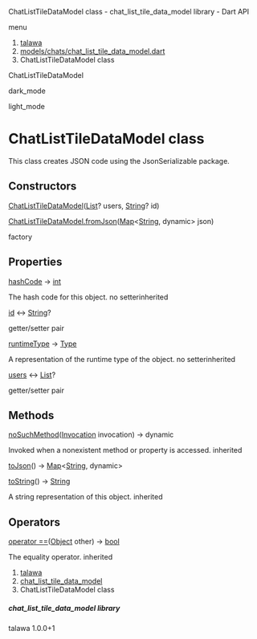 




ChatListTileDataModel class - chat\_list\_tile\_data\_model library - Dart API







menu

1. [talawa](../index.html)
2. [models/chats/chat\_list\_tile\_data\_model.dart](../file-___home_harshil_Desktop_open-source_palisadoes_talawa_lib_models_chats_chat_list_tile_data_model/)
3. ChatListTileDataModel class

ChatListTileDataModel


dark\_mode

light\_mode




# ChatListTileDataModel class


This class creates JSON code using the JsonSerializable package.


## Constructors

[ChatListTileDataModel](../file-___home_harshil_Desktop_open-source_palisadoes_talawa_lib_models_chats_chat_list_tile_data_model/ChatListTileDataModel/ChatListTileDataModel.html)([List](https://api.flutter.dev/flutter/dart-core/List-class.html)? users, [String](https://api.flutter.dev/flutter/dart-core/String-class.html)? id)


[ChatListTileDataModel.fromJson](../file-___home_harshil_Desktop_open-source_palisadoes_talawa_lib_models_chats_chat_list_tile_data_model/ChatListTileDataModel/ChatListTileDataModel.fromJson.html)([Map](https://api.flutter.dev/flutter/dart-core/Map-class.html)<[String](https://api.flutter.dev/flutter/dart-core/String-class.html), dynamic> json)

factory



## Properties

[hashCode](https://api.flutter.dev/flutter/dart-core/Object/hashCode.html)
→ [int](https://api.flutter.dev/flutter/dart-core/int-class.html)

The hash code for this object.
no setterinherited

[id](../file-___home_harshil_Desktop_open-source_palisadoes_talawa_lib_models_chats_chat_list_tile_data_model/ChatListTileDataModel/id.html)
↔ [String](https://api.flutter.dev/flutter/dart-core/String-class.html)?

getter/setter pair

[runtimeType](https://api.flutter.dev/flutter/dart-core/Object/runtimeType.html)
→ [Type](https://api.flutter.dev/flutter/dart-core/Type-class.html)

A representation of the runtime type of the object.
no setterinherited

[users](../file-___home_harshil_Desktop_open-source_palisadoes_talawa_lib_models_chats_chat_list_tile_data_model/ChatListTileDataModel/users.html)
↔ [List](https://api.flutter.dev/flutter/dart-core/List-class.html)?

getter/setter pair



## Methods

[noSuchMethod](https://api.flutter.dev/flutter/dart-core/Object/noSuchMethod.html)([Invocation](https://api.flutter.dev/flutter/dart-core/Invocation-class.html) invocation)
→ dynamic


Invoked when a nonexistent method or property is accessed.
inherited

[toJson](../file-___home_harshil_Desktop_open-source_palisadoes_talawa_lib_models_chats_chat_list_tile_data_model/ChatListTileDataModel/toJson.html)()
→ [Map](https://api.flutter.dev/flutter/dart-core/Map-class.html)<[String](https://api.flutter.dev/flutter/dart-core/String-class.html), dynamic>



[toString](https://api.flutter.dev/flutter/dart-core/Object/toString.html)()
→ [String](https://api.flutter.dev/flutter/dart-core/String-class.html)


A string representation of this object.
inherited



## Operators

[operator ==](https://api.flutter.dev/flutter/dart-core/Object/operator_equals.html)([Object](https://api.flutter.dev/flutter/dart-core/Object-class.html) other)
→ [bool](https://api.flutter.dev/flutter/dart-core/bool-class.html)


The equality operator.
inherited



 


1. [talawa](../index.html)
2. [chat\_list\_tile\_data\_model](../file-___home_harshil_Desktop_open-source_palisadoes_talawa_lib_models_chats_chat_list_tile_data_model/)
3. ChatListTileDataModel class

##### chat\_list\_tile\_data\_model library





talawa
1.0.0+1






